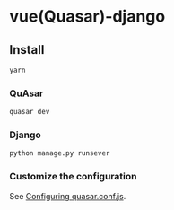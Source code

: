 # vue(Quasar)-django

## Install
```bash
yarn
```

### QuAsar
```bash
quasar dev
```

### Django
```bash
python manage.py runsever 
```

### Customize the configuration
See [Configuring quasar.conf.js](https://quasar.dev/quasar-cli/quasar-conf-js).
